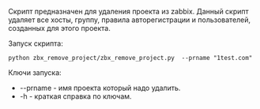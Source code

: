 Скрипт предназначен для удаления проекта из zabbix. Данный скрипт удаляет все 
хосты, группу, правила авторегистрации и пользователей, созданных для этого
проекта.

Запуск скрипта:

```
python zbx_remove_project/zbx_remove_project.py  --prname "1test.com" 

```
Ключи запуска:

* --prname -  имя проекта который надо удалить.
* -h - краткая справка по ключам.